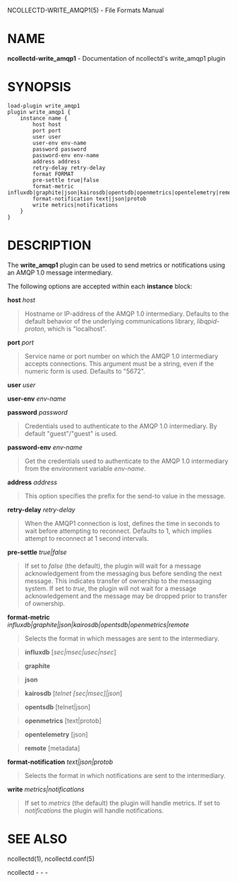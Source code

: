 NCOLLECTD-WRITE\_AMQP1(5) - File Formats Manual

# NAME

**ncollectd-write\_amqp1** - Documentation of ncollectd's write\_amqp1 plugin

# SYNOPSIS

	load-plugin write_amqp1
	plugin write_amqp1 {
	    instance name {
	        host host
	        port port
	        user user
	        user-env env-name
	        password password
	        password-env env-name
	        address address
	        retry-delay retry-delay
	        format FORMAT
	        pre-settle true|false
	        format-metric influxdb|graphite|json|kairosdb|opentsdb|openmetrics|opentelemetry|remote
	        format-notification text|json|protob
	        write metrics|notifications
	    }
	}

# DESCRIPTION

The **write\_amqp1** plugin can be used to send metrics or notifications
using an AMQP 1.0 message intermediary.

The following options are accepted within each **instance** block:

**host** *host*

> Hostname or IP-address of the AMQP 1.0 intermediary.
> Defaults to the default behavior of the underlying communications library,
> *libqpid-proton*, which is "localhost".

**port** *port*

> Service name or port number on which the AMQP 1.0 intermediary accepts
> connections.
> This argument must be a string, even if the numeric form is used.
> Defaults to "5672".

**user** *user*

**user-env** *env-name*

**password** *password*

> Credentials used to authenticate to the AMQP 1.0 intermediary.
> By default "guest"/"guest" is used.

**password-env** *env-name*

> Get the credentials used to authenticate to the AMQP 1.0 intermediary from
> the environment variable *env-name*.

**address** *address*

> This option specifies the prefix for the send-to value in the message.

**retry-delay** *retry-delay*

> When the AMQP1 connection is lost, defines the time in seconds to wait
> before attempting to reconnect.
> Defaults to 1, which implies attempt to reconnect at 1 second intervals.

**pre-settle** *true|false*

> If set to *false* (the default), the plugin will wait for a message
> acknowledgement from the messaging bus before sending the next
> message.
> This indicates transfer of ownership to the messaging system.
> If set to *true*, the plugin will not wait for a message
> acknowledgement and the message may be dropped prior to transfer of
> ownership.

**format-metric** *influxdb|graphite|json|kairosdb|opentsdb|openmetrics|remote*

> Selects the format in which messages are sent to the intermediary.

> **influxdb** \[*sec|msec|usec|nsec*]

> **graphite**

> **json**

> **kairosdb** \[*telnet \[sec|msec]|json*]

> **opentsdb** \[telnet|json]

> **openmetrics** \[text|protob]

> **opentelemetry** \[json]

> **remote** \[metadata]

**format-notification** *text|json|protob*

> Selects the format in which notifications are sent to the intermediary.

**write** *metrics|notifications*

> If set to *metrics* (the default) the plugin will handle metrics.
> If set to *notifications* the plugin will handle notifications.

# SEE ALSO

ncollectd(1),
ncollectd.conf(5)

ncollectd - - -
